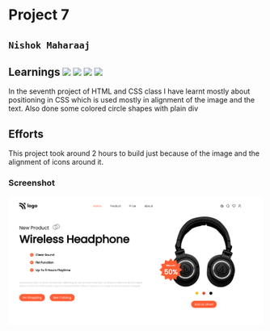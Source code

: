 # Project 7

## `Nishok Maharaaj`

## Learnings ![](https://img.shields.io/badge/Technologies-HTML-orange) ![](https://img.shields.io/badge/Technology-CSS-green) ![](https://img.shields.io/badge/CSS-Position-yellow) ![](https://img.shields.io/badge/CSS-Flexbox-blue)

In the seventh project of HTML and CSS class I have learnt mostly about positioning in CSS which is used mostly in alignment of the image and the text. Also done some colored circle shapes with plain div

## Efforts

This project took around 2 hours to build just because of the image and the alignment of icons around it.

### Screenshot

![Project 7](./output7.png)
